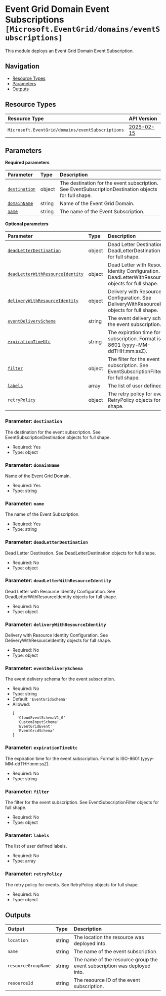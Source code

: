# Event Grid Domain Event Subscriptions `[Microsoft.EventGrid/domains/eventSubscriptions]`

This module deploys an Event Grid Domain Event Subscription.

## Navigation

- [Resource Types](#Resource-Types)
- [Parameters](#Parameters)
- [Outputs](#Outputs)

## Resource Types

| Resource Type | API Version |
| :-- | :-- |
| `Microsoft.EventGrid/domains/eventSubscriptions` | [2025-02-15](https://learn.microsoft.com/en-us/azure/templates/Microsoft.EventGrid/2025-02-15/domains/eventSubscriptions) |

## Parameters

**Required parameters**

| Parameter | Type | Description |
| :-- | :-- | :-- |
| [`destination`](#parameter-destination) | object | The destination for the event subscription. See EventSubscriptionDestination objects for full shape. |
| [`domainName`](#parameter-domainname) | string | Name of the Event Grid Domain. |
| [`name`](#parameter-name) | string | The name of the Event Subscription. |

**Optional parameters**

| Parameter | Type | Description |
| :-- | :-- | :-- |
| [`deadLetterDestination`](#parameter-deadletterdestination) | object | Dead Letter Destination. See DeadLetterDestination objects for full shape. |
| [`deadLetterWithResourceIdentity`](#parameter-deadletterwithresourceidentity) | object | Dead Letter with Resource Identity Configuration. See DeadLetterWithResourceIdentity objects for full shape. |
| [`deliveryWithResourceIdentity`](#parameter-deliverywithresourceidentity) | object | Delivery with Resource Identity Configuration. See DeliveryWithResourceIdentity objects for full shape. |
| [`eventDeliverySchema`](#parameter-eventdeliveryschema) | string | The event delivery schema for the event subscription. |
| [`expirationTimeUtc`](#parameter-expirationtimeutc) | string | The expiration time for the event subscription. Format is ISO-8601 (yyyy-MM-ddTHH:mm:ssZ). |
| [`filter`](#parameter-filter) | object | The filter for the event subscription. See EventSubscriptionFilter objects for full shape. |
| [`labels`](#parameter-labels) | array | The list of user defined labels. |
| [`retryPolicy`](#parameter-retrypolicy) | object | The retry policy for events. See RetryPolicy objects for full shape. |

### Parameter: `destination`

The destination for the event subscription. See EventSubscriptionDestination objects for full shape.

- Required: Yes
- Type: object

### Parameter: `domainName`

Name of the Event Grid Domain.

- Required: Yes
- Type: string

### Parameter: `name`

The name of the Event Subscription.

- Required: Yes
- Type: string

### Parameter: `deadLetterDestination`

Dead Letter Destination. See DeadLetterDestination objects for full shape.

- Required: No
- Type: object

### Parameter: `deadLetterWithResourceIdentity`

Dead Letter with Resource Identity Configuration. See DeadLetterWithResourceIdentity objects for full shape.

- Required: No
- Type: object

### Parameter: `deliveryWithResourceIdentity`

Delivery with Resource Identity Configuration. See DeliveryWithResourceIdentity objects for full shape.

- Required: No
- Type: object

### Parameter: `eventDeliverySchema`

The event delivery schema for the event subscription.

- Required: No
- Type: string
- Default: `'EventGridSchema'`
- Allowed:
  ```Bicep
  [
    'CloudEventSchemaV1_0'
    'CustomInputSchema'
    'EventGridEvent'
    'EventGridSchema'
  ]
  ```

### Parameter: `expirationTimeUtc`

The expiration time for the event subscription. Format is ISO-8601 (yyyy-MM-ddTHH:mm:ssZ).

- Required: No
- Type: string

### Parameter: `filter`

The filter for the event subscription. See EventSubscriptionFilter objects for full shape.

- Required: No
- Type: object

### Parameter: `labels`

The list of user defined labels.

- Required: No
- Type: array

### Parameter: `retryPolicy`

The retry policy for events. See RetryPolicy objects for full shape.

- Required: No
- Type: object

## Outputs

| Output | Type | Description |
| :-- | :-- | :-- |
| `location` | string | The location the resource was deployed into. |
| `name` | string | The name of the event subscription. |
| `resourceGroupName` | string | The name of the resource group the event subscription was deployed into. |
| `resourceId` | string | The resource ID of the event subscription. |
